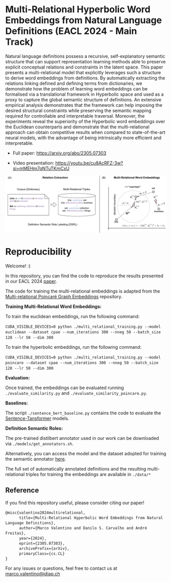 # Multi-Relational Hyperbolic Word Embeddings from Natural Language Definitions (EACL 2024 - Main Track)

Natural language definitions possess a recursive, self-explanatory semantic structure that can support representation learning methods able to preserve explicit conceptual relations and constraints in the latent space. This paper presents a multi-relational model that explicitly leverages such a structure to derive word embeddings from definitions. By automatically extracting the relations linking defined and defining terms from dictionaries, we demonstrate how the problem of learning word embeddings can be formalised via a translational framework in Hyperbolic space and used as a proxy to capture the global semantic structure of definitions. An extensive empirical analysis demonstrates that the framework can help imposing the desired structural constraints while preserving the semantic mapping required for controllable and interpretable traversal. Moreover, the experiments reveal the superiority of the Hyperbolic word embeddings over the Euclidean counterparts and demonstrate that the multi-relational approach can obtain competitive results when compared to state-of-the-art neural models, with the advantage of being intrinsically more efficient and interpretable.

- Full paper: https://arxiv.org/abs/2305.07303

- Video presentation: https://youtu.be/cu8AcRFZ-3w?si=mMEHm7qNTuTKmCxU

![Image description](approach.png)

# Reproducibility

Welcome! :) 

In this repository, you can find the code to reproduce the results presented in our EACL 2024 [paper](https://arxiv.org/abs/2305.07303).

The code for training the multi-relational embeddings is adapted from the [Multi-relational Poincaré Graph Embeddings](https://github.com/ibalazevic/multirelational-poincare) repository.

**Training Multi-Relational Word Embeddings:**

To train the euclidean embeddings, run the following command:

`CUDA_VISIBLE_DEVICES=0 python ./multi_relational_training.py --model euclidean --dataset cpae --num_iterations 300 --nneg 50 --batch_size 128 --lr 50 --dim 300`

To train the hyperbolic embeddings, run the following command:

`CUDA_VISIBLE_DEVICES=0 python ./multi_relational_training.py --model poincare --dataset cpae --num_iterations 300 --nneg 50 --batch_size 128 --lr 50 --dim 300`

**Evaluation:** 

Once trained, the embeddings can be evaluated running `./evaluate_similarity.py` and `./evaluate_similarity_poincare.py`.

**Baselines:** 

The script `./sentence_bert_baseline.py` contains the code to evaluate the [Sentence-Tansformer](https://www.sbert.net/docs/pretrained_models.html) models.  

**Definition Semantic Roles:** 

The pre-trained distilbert annotator used in our work can be downloaded via `./models/get_annotators.sh`.

Alternatively, you can access the model and the dataset adopted for training the semantic annotator [here](https://drive.google.com/drive/folders/12nJJHo7ryS6gVT-ukE-BsuHvAqPLUh3S).

The full set of automatically annotated definitions and the resulting multi-relational triples for training the embeddings are available in `./data/*`

## Reference
If you find this repository useful, please consider citing our paper!

```
@misc{valentino2024multirelational,
      title={Multi-Relational Hyperbolic Word Embeddings from Natural Language Definitions}, 
      author={Marco Valentino and Danilo S. Carvalho and André Freitas},
      year={2024},
      eprint={2305.07303},
      archivePrefix={arXiv},
      primaryClass={cs.CL}
}
```

For any issues or questions, feel free to contact us at marco.valentino@idiap.ch

